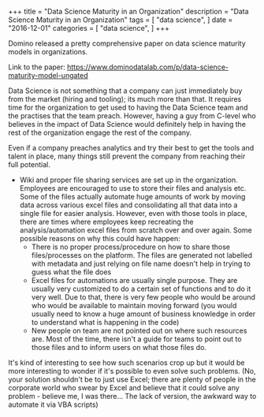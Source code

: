 +++
title = "Data Science Maturity in an Organization"
description = "Data Science Maturity in an Organization"
tags = [
    "data science",
]
date = "2016-12-01"
categories = [
    "data science",
]
+++

Domino released a pretty comprehensive paper on data science maturity models in organizations.

Link to the paper:
https://www.dominodatalab.com/p/data-science-maturity-model-ungated

Data Science is not something that a company can just immediately buy from the market (hiring and tooling); its much more than that. It requires time for the organization to get used to having the Data Science team and the practises that the team preach. However, having a guy from C-level who believes in the impact of Data Science would definitely help in having the rest of the organization engage the rest of the company.

Even if a company preaches analytics and try their best to get the tools and talent in place, many things still prevent the company from reaching their full potential.

- Wiki and proper file sharing services are set up in the organization. Employees are encouraged to use to store their files and analysis etc. Some of the files actually automate huge amounts of work by moving data across various excel files and consolidating all that data into a single file for easier analysis. However, even with those tools in place, there are times where employees keep recreating the analysis/automation excel files from scratch over and over again. Some possible reasons on why this could have happen:
  - There is no proper process/procedure on how to share those files/processes on the platform. The files are generated not labelled with metadata and just relying on file name doesn't help in trying to guess what the file does
  - Excel files for automations are usually single purpose. They are usually very customized to do a certain set of functions and to do it very well. Due to that, there is very few people who would be around who would be available to maintain moving forward (you would usually need to know a huge amount of business knowledge in order to understand what is happening in the code)
  - New people on team are not pointed out on where such resources are. Most of the time, there isn't a guide for teams to point out to those files and to inform users on what those files do.

It's kind of interesting to see how such scenarios crop up but it would be more interesting to wonder if it's possible to even solve such problems. (No, your solution shouldn't be to just use Excel; there are plenty of people in the corporate world who swear by Excel and believe that it could solve any problem - believe me, I was there... The lack of version, the awkward way to automate it via VBA scripts)
